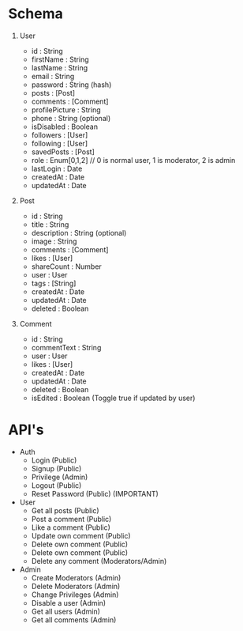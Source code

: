 # Schema

1) User
    - id : String
    - firstName : String
    - lastName : String
    - email : String
    - password : String (hash)
    - posts : [Post]
    - comments : [Comment]
    - profilePicture : String
    - phone : String  (optional)
    - isDisabled : Boolean
    - followers : [User]
    - following : [User]
    - savedPosts : [Post]
    - role : Enum[0,1,2] // 0 is normal user, 1 is moderator, 2 is admin
    - lastLogin : Date
    - createdAt : Date
    - updatedAt : Date

2) Post
    - id : String
    - title : String
    - description : String (optional)
    - image : String 
    - comments : [Comment]
    - likes : [User]
    - shareCount : Number
    - user : User
    - tags : [String]
    - createdAt : Date
    - updatedAt : Date
    - deleted : Boolean

3) Comment
    - id : String
    - commentText : String
    - user : User
    - likes : [User]
    - createdAt : Date
    - updatedAt : Date
    - deleted : Boolean
    - isEdited : Boolean (Toggle true if updated by user)

# API's

- Auth
    - Login (Public)
    - Signup (Public)
    - Privilege (Admin)
    - Logout (Public)
    - Reset Password (Public) (IMPORTANT)
- User
    - Get all posts (Public)
    - Post a comment (Public)
    - Like a comment (Public)
    - Update own comment (Public)
    - Delete own comment (Public)
    - Delete own comment (Public)
    - Delete any comment (Moderators/Admin)
- Admin 
    - Create Moderators (Admin)
    - Delete Moderators (Admin)
    - Change Privileges (Admin)
    - Disable a user (Admin)
    - Get all users (Admin)
    - Get all comments (Admin)